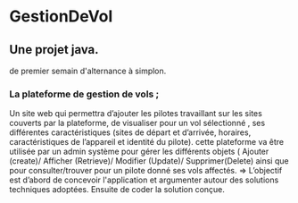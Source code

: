 # GestionDeVol

## Une projet java.

de premier semain d'alternance à simplon.

### La plateforme de gestion de vols ;

Un site web qui permettra d’ajouter les pilotes travaillant sur les sites couverts par la
plateforme, de visualiser pour un vol sélectionné , ses différentes caractéristiques
(sites de départ et d’arrivée, horaires, caractéristiques de l’appareil et identité du
pilote).
cette plateforme va être utilisée par un admin système pour gérer les différents
objets ( Ajouter (create)/ Afficher (Retrieve)/ Modifier (Update)/ Supprimer(Delete)
ainsi que pour consulter/trouver pour un pilote donné ses vols affectés.
=> L’objectif est d’abord de concevoir l'application et argumenter autour des
solutions techniques adoptées. Ensuite de coder la solution conçue.
